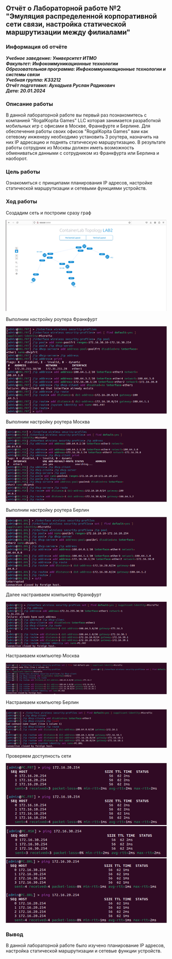 ## Отчёт о Лабораторной работе №2 <br>"Эмуляция распределенной корпоративной сети связи, настройка статической маршрутизации между филиалами"

### Информация об отчёте

***Учебное заведение: Университет ИТМО***  
***Факультет: Инфокоммуникационные технологии***  
***Образовательная программа: Инфокоммуникационные технологии и системы связи***  
***Учебная группа: K33212***  
***Отчёт подготовил: Аухадыев Руслан Радикович***  
***Дата: 20.01.2024***  

### Описание работы

В данной лабораторной работе вы первый раз познакомитесь с компанией "RogaIKopita Games" LLC которая занимается разработкой мобильных игр с офисами в Москве, Франкфурте и Берлине. Для обеспечения работы своих офисов "RogaIKopita Games" вам как сетевому инженеру необходимо установить 3 роутера, назначить на них IP адресацию и поднять статическую маршрутизацию. В результате работы сотрудник из Москвы должен иметь возможность обмениваться данными с сотрудником из Франкфурта или Берлина и наоборот.

### Цель работы

Ознакомиться с принципами планирования IP адресов, настройке статической маршрутизации и сетевыми функциями устройств.

### Ход работы

Создадим сеть и построим сразу граф

![](lab2/images/1.png)

Выполним настройку роутера Франкфурт

![](lab2/images/2.png)

Выполним настройку роутера Москва

![](lab2/images/3.png)

Выполним настройку роутера Берлин

![](lab2/images/4.png)

Далее настраиваем компьютер Франкфурт

![](lab2/images/5.png)

Настраиваем компьютер Москва

![](lab2/images/6.png)

Настраиваем компьютер Берлин

![](lab2/images/7.png)

Проверяем доступность сети

![](lab2/images/8.png)
![](lab2/images/9.png)
![](lab2/images/10.png)

### Вывод

В данной лабораторной работе было изучено планирование IP адресов, настройка статической маршрутизации и сетевые функции устройств.
